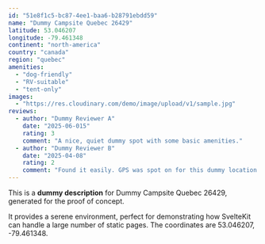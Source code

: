 ```yaml
---
id: "51e8f1c5-bc87-4ee1-baa6-b28791ebdd59"
name: "Dummy Campsite Quebec 26429"
latitude: 53.046207
longitude: -79.461348
continent: "north-america"
country: "canada"
region: "quebec"
amenities:
  - "dog-friendly"
  - "RV-suitable"
  - "tent-only"
images:
  - "https://res.cloudinary.com/demo/image/upload/v1/sample.jpg"
reviews:
  - author: "Dummy Reviewer A"
    date: "2025-06-015"
    rating: 3
    comment: "A nice, quiet dummy spot with some basic amenities."
  - author: "Dummy Reviewer B"
    date: "2025-04-08"
    rating: 2
    comment: "Found it easily. GPS was spot on for this dummy location."
---
```


This is a **dummy description** for Dummy Campsite Quebec 26429, generated for the proof of concept.

It provides a serene environment, perfect for demonstrating how SvelteKit can handle a large number of static pages. The coordinates are 53.046207, -79.461348.
